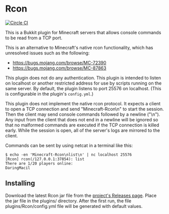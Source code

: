 # Rcon

[![Circle CI](https://circleci.com/gh/AgentME/bukkit-rcon.svg?style=shield)](https://circleci.com/gh/AgentME/bukkit-rcon)

This is a Bukkit plugin for Minecraft servers that allows console commands to
be read from a TCP port.

This is an alternative to Minecraft's native rcon functionality, which has
unresolved issues such as the following:
* https://bugs.mojang.com/browse/MC-72390
* https://bugs.mojang.com/browse/MC-87863

This plugin does not do any authentication. This plugin is intended to listen
on localhost or another restricted address for use by scripts running on the
same server. By default, the plugin listens to port 25576 on localhost. (This
is configurable in the plugin's `config.yml`.)

This plugin does not implement the native rcon protocol. It expects a client
to open a TCP connection and send "Minecraft-Rcon\n" to start the session. Then
the client may send console commands followed by a newline ("\n"). Any input
from the client that does not end in a newline will be ignored so that no
malformed commands are executed if the TCP connection is killed early. While
the session is open, all of the server's logs are mirrored to the client.

Commands can be sent by using netcat in a terminal like this:

    $ echo -en 'Minecraft-Rcon\nlist\n' | nc localhost 25576
    [Rcon] rcon(/127.0.0.1:37854): list
    There are 1/20 players online:
    DaringMacil

## Installing

Download the latest Rcon jar file from the
[project's Releases page](https://github.com/AgentME/bukkit-rcon/releases).
Place the jar file in the plugins/ directory. After the first run, the file
plugins/Rcon/config.yml file will be generated with default values.
